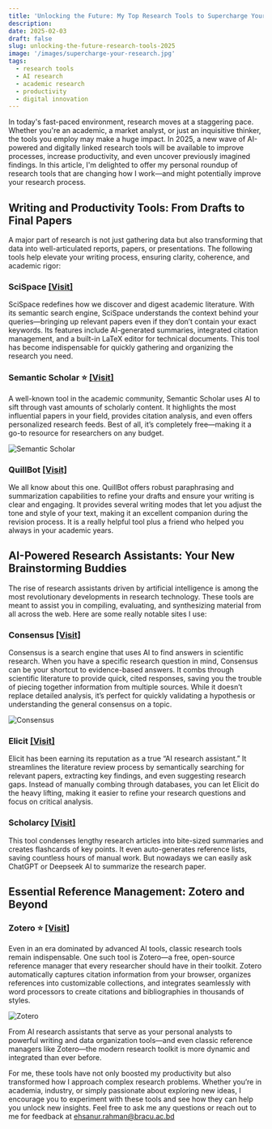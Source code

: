 ```yaml
---
title: 'Unlocking the Future: My Top Research Tools to Supercharge Your Work in 2025'
description: 
date: 2025-02-03
draft: false
slug: unlocking-the-future-research-tools-2025
image: '/images/supercharge-your-research.jpg'
tags:
  - research tools
  - AI research
  - academic research
  - productivity
  - digital innovation
---
```


In today's fast-paced environment, research moves at a staggering pace. Whether you're an academic, a market analyst, or just an inquisitive thinker, the tools you employ may make a huge impact. In 2025, a new wave of AI-powered and digitally linked research tools will be available to improve processes, increase productivity, and even uncover previously imagined findings. In this article, I'm delighted to offer my personal roundup of research tools that are changing how I work—and might potentially improve your research process.

## Writing and Productivity Tools: From Drafts to Final Papers
A major part of research is not just gathering data but also transforming that data into well-articulated reports, papers, or presentations. The following tools help elevate your writing process, ensuring clarity, coherence, and academic rigor:

### SciSpace <a href="https://typeset.io" target="_blank">[Visit]</a>
SciSpace redefines how we discover and digest academic literature. With its semantic search engine, SciSpace understands the context behind your queries—bringing up relevant papers even if they don’t contain your exact keywords. Its features include AI-generated summaries, integrated citation management, and a built-in LaTeX editor for technical documents. This tool has become indispensable for quickly gathering and organizing the research you need.

### Semantic Scholar ⭐ <a href="https://www.semanticscholar.org" target="_blank">[Visit]</a>
A well-known tool in the academic community, Semantic Scholar uses AI to sift through vast amounts of scholarly content. It highlights the most influential papers in your field, provides citation analysis, and even offers personalized research feeds. Best of all, it’s completely free—making it a go-to resource for researchers on any budget.

![Semantic Scholar](/images/research-tools-semantic-scholar.png)

### QuillBot <a href="https://quillbot.com" target="_blank">[Visit]</a>
We all know about this one. QuillBot offers robust paraphrasing and summarization capabilities to refine your drafts and ensure your writing is clear and engaging. It provides several writing modes that let you adjust the tone and style of your text, making it an excellent companion during the revision process. It is a really helpful tool plus a friend who helped you always in your academic years. 

## AI-Powered Research Assistants: Your New Brainstorming Buddies
The rise of research assistants driven by artificial intelligence is among the most revolutionary developments in research technology. These tools are meant to assist you in compiling, evaluating, and synthesizing material from all across the web. Here are some really notable sites I use:

### Consensus <a href="https://consensus.app" target="_blank">[Visit]</a>
Consensus is a search engine that uses AI to find answers in scientific research. When you have a specific research question in mind, Consensus can be your shortcut to evidence-based answers. It combs through scientific literature to provide quick, cited responses, saving you the trouble of piecing together information from multiple sources. While it doesn’t replace detailed analysis, it’s perfect for quickly validating a hypothesis or understanding the general consensus on a topic.  

![Consensus](/images/research-tools-consensus.png)

### Elicit <a href="https://elicit.com" target="_blank">[Visit]</a>
Elicit has been earning its reputation as a true “AI research assistant.” It streamlines the literature review process by semantically searching for relevant papers, extracting key findings, and even suggesting research gaps. Instead of manually combing through databases, you can let Elicit do the heavy lifting, making it easier to refine your research questions and focus on critical analysis.

### Scholarcy <a href="https://www.scholarcy.com" target="_blank">[Visit]</a>
This tool condenses lengthy research articles into bite-sized summaries and creates flashcards of key points. It even auto-generates reference lists, saving countless hours of manual work. But nowadays we can easily ask ChatGPT or Deepseek AI to summarize the research paper. 

## Essential Reference Management: Zotero and Beyond
### Zotero ⭐ <a href="https://www.zotero.org" target="_blank">[Visit]</a>
Even in an era dominated by advanced AI tools, classic research tools remain indispensable. One such tool is Zotero—a free, open-source reference manager that every researcher should have in their toolkit. Zotero automatically captures citation information from your browser, organizes references into customizable collections, and integrates seamlessly with word processors to create citations and bibliographies in thousands of styles.

![Zotero](/images/research-tools-zotero.png)

From AI research assistants that serve as your personal analysts to powerful writing and data organization tools—and even classic reference managers like Zotero—the modern research toolkit is more dynamic and integrated than ever before.

For me, these tools have not only boosted my productivity but also transformed how I approach complex research problems. Whether you’re in academia, industry, or simply passionate about exploring new ideas, I encourage you to experiment with these tools and see how they can help you unlock new insights. Feel free to ask me any questions or reach out to me for feedback at ehsanur.rahman@bracu.ac.bd

